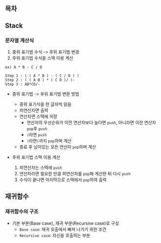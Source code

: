 ## 목차

## Stack

### 문자열 계산식

1. 중위 표기법 수식 -> 후위 표기법 변경
2. 후위 표기법 수식을 스택 이용 계산

```
ex) A * B - C / D

Step 1 : ( ( A * B ) - ( C / D ) )
Step 2 : ( ( A B ) * ( C D )/ )-
Step 3 : AB*CD/-
```

- 중위 표기법 -> 후위 표기법 변환 방법
    - 중위 표기식을 한 글자씩 읽음
    - 피연산자면 출력
    - 연산자면 스택에 저장
        - 연산자의 우선순위가 이전 연산자보다 높다면 `push`, 아니라면 이전 연산자 `pop`후 `push`
        - `(`라면 `push`
        - `)`라면`(`까지 `pop`하며 계산
    - 종료 후 남아있는 모든 연산자 `pop`하며 계산

- 후위 표기법 스택 이용 계산
    1. 피연산자는 스택에 `push`
    2. 연산자라면 필요한 만큼 피연산자를 `pop`해 계산한 뒤 다시 `push`
    3. 수식이 끝나면 마지막으로 스택에서 `pop`하여 출력

## 재귀함수

### 재귀함수의 구조

- 기본 부분(Base case), 재귀 부분(Recursive case)로 구성
    - `Base case`: 재귀 호출에서 빠져 나가기 위한 조건
    - `Recursive case`: 자신을 호출하는 부분

